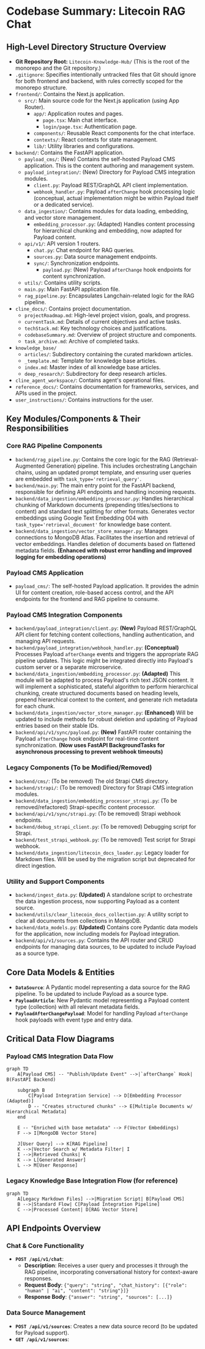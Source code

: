 # Codebase Summary: Litecoin RAG Chat

## High-Level Directory Structure Overview
*   **Git Repository Root:** `Litecoin-Knowledge-Hub/` (This is the root of the monorepo and the Git repository.)
*   `.gitignore`: Specifies intentionally untracked files that Git should ignore for both frontend and backend, with rules correctly scoped for the monorepo structure.
*   `frontend/`: Contains the Next.js application.
    *   `src/`: Main source code for the Next.js application (using App Router).
        *   `app/`: Application routes and pages.
            *   `page.tsx`: Main chat interface.
            *   `login/page.tsx`: Authentication page.
        *   `components/`: Reusable React components for the chat interface.
        *   `contexts/`: React contexts for state management.
        *   `lib/`: Utility libraries and configurations.
*   `backend/`: Contains the FastAPI application.
    *   `payload_cms/`: (New) Contains the self-hosted Payload CMS application. This is the content authoring and management system.
    *   `payload_integration/`: (New) Directory for Payload CMS integration modules.
        *   `client.py`: Payload REST/GraphQL API client implementation.
        *   `webhook_handler.py`: Payload `afterChange` hook processing logic (conceptual, actual implementation might be within Payload itself or a dedicated service).
    *   `data_ingestion/`: Contains modules for data loading, embedding, and vector store management.
        *   `embedding_processor.py`: (Adapted) Handles content processing for hierarchical chunking and embedding, now adapted for Payload content.
    *   `api/v1/`: API version 1 routers.
        *   `chat.py`: Chat endpoint for RAG queries.
        *   `sources.py`: Data source management endpoints.
        *   `sync/`: Synchronization endpoints.
            *   `payload.py`: (New) Payload `afterChange` hook endpoints for content synchronization.
    *   `utils/`: Contains utility scripts.
    *   `main.py`: Main FastAPI application file.
    *   `rag_pipeline.py`: Encapsulates Langchain-related logic for the RAG pipeline.
*   `cline_docs/`: Contains project documentation.
    *   `projectRoadmap.md`: High-level project vision, goals, and progress.
    *   `currentTask.md`: Details of current objectives and active tasks.
    *   `techStack.md`: Key technology choices and justifications.
    *   `codebaseSummary.md`: Overview of project structure and components.
    *   `task_archive.md`: Archive of completed tasks.
*   `knowledge_base/`
    *   `articles/`: Subdirectory containing the curated markdown articles.
    *   `_template.md`: Template for knowledge base articles.
    *   `index.md`: Master index of all knowledge base articles.
    *   `deep_research/`: Subdirectory for deep research articles.
*   `cline_agent_workspace/`: Contains agent's operational files.
*   `reference_docs/`: Contains documentation for frameworks, services, and APIs used in the project.
*   `user_instructions/`: Contains instructions for the user.

## Key Modules/Components & Their Responsibilities

### Core RAG Pipeline Components
*   `backend/rag_pipeline.py`: Contains the core logic for the RAG (Retrieval-Augmented Generation) pipeline. This includes orchestrating Langchain chains, using an updated prompt template, and ensuring user queries are embedded with `task_type='retrieval_query'`.
*   `backend/main.py`: The main entry point for the FastAPI backend, responsible for defining API endpoints and handling incoming requests.
*   `backend/data_ingestion/embedding_processor.py`: Handles hierarchical chunking of Markdown documents (prepending titles/sections to content) and standard text splitting for other formats. Generates vector embeddings using Google Text Embedding 004 with `task_type='retrieval_document'` for knowledge base content.
*   `backend/data_ingestion/vector_store_manager.py`: Manages connections to MongoDB Atlas. Facilitates the insertion and retrieval of vector embeddings. Handles deletion of documents based on flattened metadata fields. **(Enhanced with robust error handling and improved logging for embedding operations)**

### Payload CMS Application
*   `payload_cms/`: The self-hosted Payload application. It provides the admin UI for content creation, role-based access control, and the API endpoints for the frontend and RAG pipeline to consume.

### Payload CMS Integration Components
*   `backend/payload_integration/client.py`: **(New)** Payload REST/GraphQL API client for fetching content collections, handling authentication, and managing API requests.
*   `backend/payload_integration/webhook_handler.py`: **(Conceptual)** Processes Payload `afterChange` events and triggers the appropriate RAG pipeline updates. This logic might be integrated directly into Payload's custom server or a separate microservice.
*   `backend/data_ingestion/embedding_processor.py`: **(Adapted)** This module will be adapted to process Payload's rich text JSON content. It will implement a sophisticated, stateful algorithm to perform hierarchical chunking, create structured documents based on heading levels, prepend hierarchical context to the content, and generate rich metadata for each chunk.
*   `backend/data_ingestion/vector_store_manager.py`: **(Enhanced)** Will be updated to include methods for robust deletion and updating of Payload entries based on their stable IDs.
*   `backend/api/v1/sync/payload.py`: **(New)** FastAPI router containing the Payload `afterChange` hook endpoint for real-time content synchronization. **(Now uses FastAPI BackgroundTasks for asynchronous processing to prevent webhook timeouts)**

### Legacy Components (To be Modified/Removed)
*   `backend/cms/`: (To be removed) The old Strapi CMS directory.
*   `backend/strapi/`: (To be removed) Directory for Strapi CMS integration modules.
*   `backend/data_ingestion/embedding_processor_strapi.py`: (To be removed/refactored) Strapi-specific content processor.
*   `backend/api/v1/sync/strapi.py`: (To be removed) Strapi webhook endpoints.
*   `backend/debug_strapi_client.py`: (To be removed) Debugging script for Strapi.
*   `backend/test_strapi_webhook.py`: (To be removed) Test script for Strapi webhook.
*   `backend/data_ingestion/litecoin_docs_loader.py`: Legacy loader for Markdown files. Will be used by the migration script but deprecated for direct ingestion.

### Utility and Support Components
*   `backend/ingest_data.py`: **(Updated)** A standalone script to orchestrate the data ingestion process, now supporting Payload as a content source.
*   `backend/utils/clear_litecoin_docs_collection.py`: A utility script to clear all documents from collections in MongoDB.
*   `backend/data_models.py`: **(Updated)** Contains core Pydantic data models for the application, now including models for Payload integration.
*   `backend/api/v1/sources.py`: Contains the API router and CRUD endpoints for managing data sources, to be updated to include Payload as a source type.

## Core Data Models & Entities
*   **`DataSource`**: A Pydantic model representing a data source for the RAG pipeline. To be updated to include Payload as a source type.
*   **`PayloadArticle`**: New Pydantic model representing a Payload content type (collection) with all relevant metadata fields.
*   **`PayloadAfterChangePayload`**: Model for handling Payload `afterChange` hook payloads with event type and entry data.

## Critical Data Flow Diagrams

### Payload CMS Integration Data Flow
```mermaid
graph TD
    A[Payload CMS] -- "Publish/Update Event" -->|`afterChange` Hook| B(FastAPI Backend)
    
    subgraph B
        C[Payload Integration Service] --> D[Embedding Processor (Adapted)]
        D -- "Creates structured chunks" --> E[Multiple Documents w/ Hierarchical Metadata]
    end

    E -- "Enriched with base metadata" --> F(Vector Embeddings)
    F --> I[MongoDB Vector Store]

    J[User Query] --> K[RAG Pipeline]
    K -->|Vector Search w/ Metadata Filter| I
    I -->|Retrieved Chunks| K
    K --> L[Generated Answer]
    L --> M[User Response]
```

### Legacy Knowledge Base Integration Flow (for reference)
```mermaid
graph TD
    A[Legacy Markdown Files] -->|Migration Script| B[Payload CMS]
    B -->|Standard Flow| C[Payload Integration Pipeline]
    C -->|Processed Content| D[RAG Vector Store]
```

## API Endpoints Overview

### Chat & Core Functionality
*   **`POST /api/v1/chat`**:
    *   **Description**: Receives a user query and processes it through the RAG pipeline, incorporating conversational history for context-aware responses.
    *   **Request Body**: `{"query": "string", "chat_history": [{"role": "human" | "ai", "content": "string"}]}`
    *   **Response Body**: `{"answer": "string", "sources": [...]}`

### Data Source Management
*   **`POST /api/v1/sources`**: Creates a new data source record (to be updated for Payload support).
*   **`GET /api/v1/sources`**:

